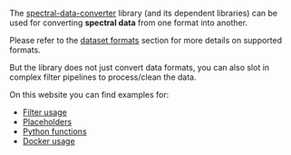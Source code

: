 The [spectral-data-converter](https://github.com/waikato-datamining/spectral-data-converter) 
library (and its dependent libraries) can be used for converting **spectral data** from one format 
into another.

Please refer to the [dataset formats](https://github.com/waikato-datamining/spectral-data-converter?tab=readme-ov-file#dataset-formats)
section for more details on supported formats.

But the library does not just convert data formats, you can also slot in complex filter pipelines to 
process/clean the data.

On this website you can find examples for:

* [Filter usage](filters.md)
* [Placeholders](placeholders.md)
* [Python functions](pyfunc.md)
* [Docker usage](docker.md)
